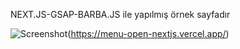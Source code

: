 NEXT.JS-GSAP-BARBA.JS ile yapılmış örnek sayfadır

![Screenshot](./public/ss1.png)(https://menu-open-nextjs.vercel.app/)